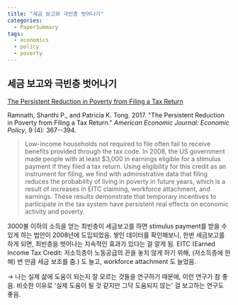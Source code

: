 ```yaml
---
title: "세금 보고와 극빈층 벗어나기"
categories:
  - PaperSummary
tags:
  - economics
  - policy
  - poverty
---
```


## 세금 보고와 극빈층 벗어나기

[The Persistent Reduction in Poverty from Filing a Tax Return](https://www.aeaweb.org/articles?id=10.1257/pol.20150486)

Ramnath, Shanthi P., and Patricia K. Tong. 2017. "The Persistent Reduction in Poverty from Filing a Tax Return." _American Economic Journal: Economic Policy_, 9 (4): 367--394.

> Low-income households not required to file often fail to receive benefits provided through the tax code. In 2008, the US government made people with at least $3,000 in earnings eligible for a stimulus payment if they filed a tax return. Using eligibility for this credit as an instrument for filing, we find with administrative data that filing reduces the probability of living in poverty in future years, which is a result of increases in EITC claiming, workforce attachment, and earnings. These results demonstrate that temporary incentives to participate in the tax system have persistent real effects on economic activity and poverty.

3000불 이하의 소득을 얻는 최빈층이 세금보고를 하면 stimulus payment를 받을 수 있게 하는 법안이 2008년에 도입되었음. 쌓인 데이터를 확인해보니, 한번 세금보고를 하게 되면, 최빈층을 벗어나는 지속적인 효과가 있다는 걸 알게 됨. EITC (Earned Income Tax Credit: 저소득층이 노동공급의 끈을 놓치 않게 하기 위해, (저소득층에 한해) 번 만큼 세금 보조를 줌.) 도 늘고, workforce attachment 도 늘었음.

&rarr; 나는 실제 삶에 도움이 되는지 잘 모르는 것들을 연구하기 때문에, 이런 연구가 참 좋음. 비슷한 이유로 '실제 도움이 될 것 같지만 그닥 도움되지 않는' 걸 보고하는 연구도 좋음.